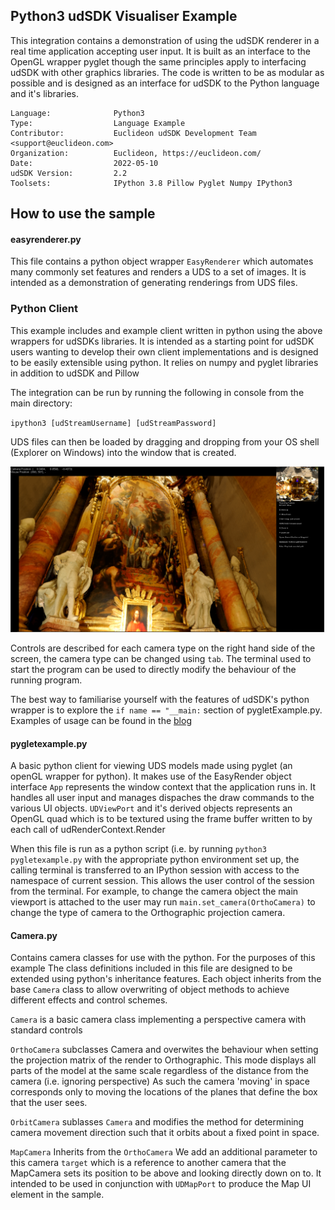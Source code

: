 ## Python3 udSDK Visualiser Example

<!-- TODO: Write a brief abstract explaining this sample -->
This integration contains a demonstration of using the udSDK renderer in a real time application accepting user input.
It is built as an interface to the OpenGL wrapper pyglet though the same principles apply to interfacing udSDK with other graphics libraries.
The code is written to be as modular as possible and is designed as an interface for udSDK to the Python language and it's libraries.

<!-- TODO: Fill this section below with metadata about this sample-->
```
Language:              Python3
Type:                  Language Example
Contributor:           Euclideon udSDK Development Team <support@euclideon.com>
Organization:          Euclideon, https://euclideon.com/
Date:                  2022-05-10
udSDK Version:         2.2
Toolsets:              IPython 3.8 Pillow Pyglet Numpy IPython3
```

## How to use the sample
<!-- TODO: Explain how this sample can be used and what is required to get it running -->

#### easyrenderer.py
This file contains a python object wrapper `EasyRenderer` which automates many commonly set features and renders a UDS 
to a set of images. It is intended as a demonstration of generating renderings from UDS files.

### Python Client

This example includes and example client written in python using the above wrappers for udSDKs libraries. It is intended as a starting point
for udSDK users wanting to develop their own client implementations and is designed to be easily extensible using python. It relies on numpy
and pyglet libraries in addition to udSDK and Pillow

The integration can be run by running the following in console from the main directory:

`ipython3 [udStreamUsername] [udStreamPassword]`

UDS files can then be loaded by dragging and dropping from your OS shell (Explorer on Windows) into the window that is created.

![screenshot](./doc/clientScreenshot.png)

Controls are described for each camera type on the right hand side of the screen, the camera type can be changed using `tab`.
The terminal used to start the program can be used to directly modify the behaviour of the running program. 

The best way to familiarise yourself with the features of udSDK's python wrapper is to explore the `if name == "__main:` section of pygletExample.py. Examples of usage can be found in the [blog](https://www.euclideon.com/category/python/) 
#### pygletexample.py
A basic python client for viewing UDS models made using pyglet (an openGL wrapper for python). It makes use of the EasyRender object interface
`App` represents the window context that the application runs in. It handles all user input and manages dispaches the draw commands to the
various UI objects.
`UDViewPort` and it's derived objects represents an OpenGL quad which is to be textured using the frame buffer written to by each call of udRenderContext.Render

When this file is run as a python script (i.e. by running `python3 pygletexample.py` with the appropriate python environment set up, the calling
terminal is transferred to an IPython session with access to the namespace of current session. This allows the user control
of the session from the terminal. For example, to change the camera object the main viewport is attached to the user may run
`main.set_camera(OrthoCamera)` to change the type of camera to the Orthographic projection camera. 


#### Camera.py
Contains camera classes for use with the python. For the purposes of this example  The class definitions included in this file are designed to be extended using python's inheritance features.
Each object inherits from the base `Camera` class to allow overwriting of object methods to achieve different effects and control schemes.

`Camera` is a basic camera class implementing a perspective camera with standard controls


`OrthoCamera` subclasses Camera and overwites the behaviour when setting the projection matrix of the render to Orthographic.
This mode displays all parts of the model at the same scale regardless of the distance from the camera (i.e. ignoring perspective)
As such the camera 'moving' in space corresponds only to moving the locations of the planes that define the box that the user sees.


`OrbitCamera` sublasses `Camera` and modifies the method for determining camera movement direction such that it orbits about a fixed point in space.

`MapCamera` Inherits from the `OrthoCamera` We add an additional parameter to this camera `target` which
is a reference to another camera that the MapCamera sets its position to be above and looking directly down on to.
It intended to be used in conjunction with `UDMapPort` to produce the Map UI element in the sample.



<!-- End -->
